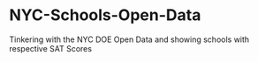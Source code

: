 # NYC-Schools-Open-Data
Tinkering with the NYC DOE Open Data and showing schools with respective SAT Scores
